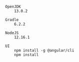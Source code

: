 
    OpenJDK 
        13.0.2
        
    Gradle
        6.2.2
    
    NodeJS
        12.16.1
        
    UI
        npm install -g @angular/cli 
        npm install
        